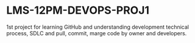 # LMS-12PM-DEVOPS-PROJ1
1st project for learning GitHub and understanding development technical process, SDLC and pull, commit, marge code by owner and developers.
